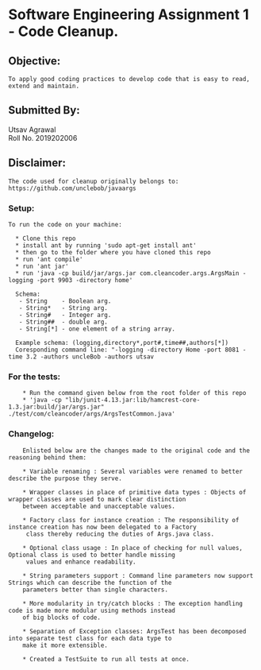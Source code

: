 # Software Engineering Assignment 1 - Code Cleanup.
## Objective:
    To apply good coding practices to develop code that is easy to read, extend and maintain.
 
 ## Submitted By:
   Utsav Agrawal  
   Roll No. 2019202006
 
## Disclaimer:
    The code used for cleanup originally belongs to: https://github.com/unclebob/javaargs 

### Setup:
    To run the code on your machine:
    
      * Clone this repo 
      * install ant by running 'sudo apt-get install ant'
      * then go to the folder where you have cloned this repo
      * run 'ant compile'
      * run 'ant jar'
      * run 'java -cp build/jar/args.jar com.cleancoder.args.ArgsMain -logging -port 9903 -directory home'
      
      Schema:
       - String    - Boolean arg.
       - String*   - String arg.
       - String#   - Integer arg.
       - String##  - double arg.
       - String[*] - one element of a string array.
      
      Example schema: (logging,directory*,port#,time##,authors[*])
      Coresponding command line: "-logging -directory Home -port 8081 -time 3.2 -authors uncleBob -authors utsav

      
### For the tests:
        * Run the command given below from the root folder of this repo
        * 'java -cp "lib/junit-4.13.jar:lib/hamcrest-core-1.3.jar:build/jar/args.jar" ./test/com/cleancoder/args/ArgsTestCommon.java'
    
### Changelog:
        Enlisted below are the changes made to the original code and the reasoning behind them:
        
        * Variable renaming : Several variables were renamed to better describe the purpose they serve.
        
        * Wrapper classes in place of primitive data types : Objects of wrapper classes are used to mark clear distinction
        between acceptable and unacceptable values.
        
        * Factory class for instance creation : The responsibility of instance creation has now been delegated to a Factory
         class thereby reducing the duties of Args.java class.
        
        * Optional class usage : In place of checking for null values, Optional class is used to better handle missing
         values and enhance readability.
        
        * String parameters support : Command line parameters now support Strings which can describe the function of the 
        parameters better than single characters.  
        
        * More modularity in try/catch blocks : The exception handling code is made more modular using methods instead
        of big blocks of code.
        
        * Separation of Exception classes: ArgsTest has been decomposed into separate test class for each data type to
        make it more extensible. 
        
        * Created a TestSuite to run all tests at once.